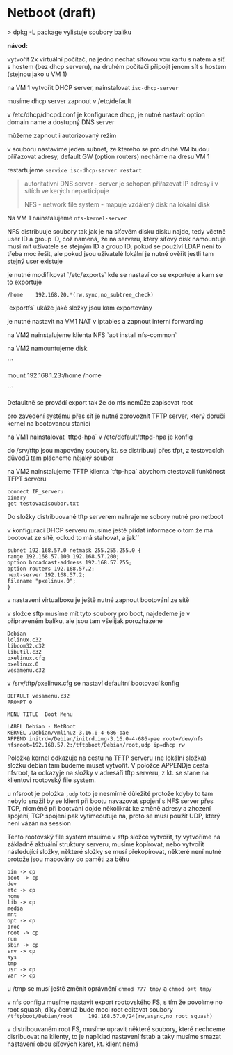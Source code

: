 # Netboot \(draft\)

&gt; dpkg -L package vylistuje soubory balíku

**návod:**

vytvořit 2x virtuální počítač, na jedno nechat síťovou vou kartu s natem a síť s hostem \(bez dhcp serveru\), na druhém počítači připojit jenom síť s hostem \(stejnou jako u VM 1\)

na VM 1 vytvořit DHCP server, nainstalovat `isc-dhcp-server`

musíme dhcp server zapnout v /etc/default

v /etc/dhcp/dhcpd.conf je konfigurace dhcp, je nutné nastavit option domain name a dostupný DNS server

můžeme zapnout i autorizovaný režim

v souboru nastavíme jeden subnet, ze kterého se pro druhé VM budou přiřazovat adresy, default GW \(option routers\) necháme na dresu  VM 1

restartujeme `service isc-dhcp-server restart`

> autoritativní DNS server - server je schopen přiřazovat IP adresy i v sítích ve kerých neparticipuje
>
> NFS - network file system - mapuje vzdálený disk na lokální disk

Na VM 1 nainstalujeme `nfs-kernel-server`

NFS distribuuje soubory tak jak je na síťovém disku disku najde, tedy včetně user ID a group ID, což namená, že na serveru, který síťový disk namountuje musí mít uživatele se stejným ID a group ID, pokud se používí LDAP není to třeba moc řešit, ale pokud jsou uživatelé lokální je nutné ověřit  jestli tam stejný user existuje

je nutné modifikovat \`/etc/exports\` kde se nastaví co se exportuje a kam se to exportuje

```
/home    192.168.20.*(rw,sync,no_subtree_check)
```

\`exportfs\` ukáže jaké složky jsou kam exportovány

je nutné nastavit na VM1 NAT v iptables a zapnout interní forwarding

na VM2 nainstalujeme klienta NFS \`apt install nfs-common\`

na VM2 namountujeme disk

\`\`\`

mount 192.168.1.23:/home /home

\`\`\`

Defaultně se provádí export tak že do nfs nemůže zapisovat root

pro zavedení systému přes síť je nutné zprovoznit TFTP server, který doručí kernel na bootovanou stanici

na VM1 nainstalovat \`tftpd-hpa\` v /etc/default/tftpd-hpa je konfig

do /srv/tftp jsou mapovány soubory kt. se distribuují přes tfpt, z testovacích důvodů tam plácneme nějaký soubor

na VM2 nainstalujeme TFTP klienta \`tftp-hpa\` abychom otestovali funkčnost TFPT serveru

```
connect IP_serveru
binary
get testovacisoubor.txt
```

Do složky distribuované tftp serverem nahrajeme sobory nutné pro netboot

v konfiguraci DHCP serveru musíme ještě přidat informace o tom že má bootovat ze sítě, odkud to má stahovat, a jak\`\`

```
subnet 192.168.57.0 netmask 255.255.255.0 {
range 192.168.57.100 192.168.57.200;
option broadcast-address 192.168.57.255;
option routers 192.168.57.2;
next-server 192.168.57.2;
filename "pxelinux.0";
}
```

v nastavení virtualboxu je ještě nutné zapnout bootování ze sítě

v složce sftp musíme mít tyto soubory pro boot, najdedeme je v připraveném balíku, ale jsou tam všelijak porozházené

```
Debian
ldlinux.c32
libcom32.c32
libutil.c32
pxelinux.cfg
pxelinux.0
vesamenu.c32
```

v /srv/tftp/pxelinux.cfg se nastaví defaultní bootovací konfig

```
DEFAULT vesamenu.c32
PROMPT 0

MENU TITLE  Boot Menu

LABEL Debian - NetBoot
KERNEL /Debian/vmlinuz-3.16.0-4-686-pae
APPEND initrd=/Debian/initrd.img-3.16.0-4-686-pae root=/dev/nfs nfsroot=192.168.57.2:/tftpboot/Debian/root,udp ip=dhcp rw
```

Položka kernel odkazuje na cestu na TFTP serveru \(ne lokální složka\) složku debian tam budeme muset vytvořit. V položce APPENDje cesta nfsroot, ta odkazyje na složky v adresáři tftp serveru, z kt. se stane na klientovi rootovský file system.

u nfsroot je položka `,udp` toto je nesmírně důležité protože kdyby to tam nebylo snažil by se klient při bootu navazovat spojení s NFS server přes TCP, nicméně při bootvání dojde několikrát ke změně adresy a zhození spojení, TCP spojení pak vytimeoutuje na, proto se musí použít UDP, který není vázán na session

Tento rootovský file system msuíme v sftp složce vytvořit, ty vytvoříme na základně aktuální struktury serveru, musíme kopírovat, nebo vytvořit následující složky, některé složky se musí překopírovat, některé není nutné protože jsou mapovány do paměti za běhu

```
bin -> cp
boot -> cp
dev
etc -> cp
home
lib -> cp
media
mnt
opt -> cp
proc
root -> cp
run
sbin -> cp
srv -> cp
sys
tmp
usr -> cp
var -> cp
```

u /tmp se musí ještě změnit oprávnění `chmod 777 tmp/` a `chmod o+t tmp/`

v nfs configu musíme nastavit export rootovského FS, s tím že povolíme no root squash, díky čemuž bude moci root editovat soubory `/tftpboot/Debian/root     192.168.57.0/24(rw,async,no_root_squash)`

v distribouvaném root FS, musíme upravit některé soubory, které nechceme disribuovat na klienty, to je napíklad nastavení fstab a taky musíme smazat nastavení obou síťových karet, kt. klient nemá

